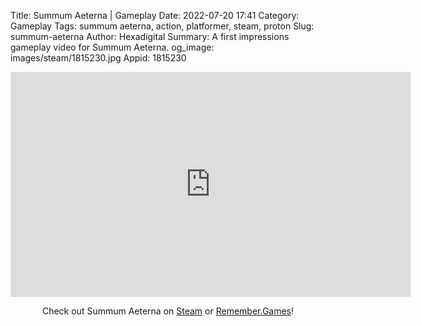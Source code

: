 Title: Summum Aeterna | Gameplay
Date: 2022-07-20 17:41
Category: Gameplay
Tags: summum aeterna, action, platformer, steam, proton
Slug: summum-aeterna
Author: Hexadigital
Summary: A first impressions gameplay video for Summum Aeterna.
og_image: images/steam/1815230.jpg
Appid: 1815230

<center><iframe src="https://www.youtube.com/embed/5C1kVdWdYXY?feature=oembed" allow="accelerometer; autoplay; encrypted-media; gyroscope; picture-in-picture" width="640" height="360" frameborder="0"></iframe>

Check out Summum Aeterna on [Steam](https://store.steampowered.com/app/1815230/?curator_clanid=34633900) or [Remember.Games](https://remember.games/game/6131/)!</center>